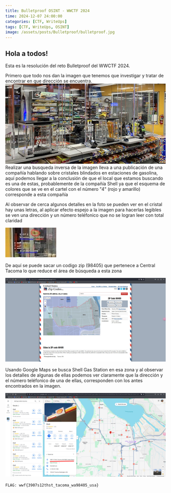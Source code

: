 ```yaml
---
title: Bulletproof OSINT - WWCTF 2024
time: 2024-12-07 24:00:00
categories: [CTF, WriteUps]
tags: [CTF, WriteUps, OSINT]
image: /assets/posts/Bulletproof/bulletproof.jpg
---
```


## Hola a todos!

Esta es la resolución del reto Bulletproof del WWCTF 2024.

Primero que todo nos dan la imagen que tenemos que investigar y tratar de encontrar en que dirección se encuentra.
![1](/assets/posts/Bulletproof/image1.jpg)
Realizar una busqueda inversa de la imagen lleva a una publicación de una compañía hablando sobre cristales blindados en estaciones de gasolina, aquí podemos llegar a la conclusión de que el local que estamos buscando es una de estas, probablemente de la compañía Shell ya que el esquema de colores que se ve en el cartel con el número "4" (rojo y amarillo) corresponde a esta compañía

Al observar de cerca algunos detalles en la foto se pueden ver en el cristal hay unas letras, al aplicar efecto espejo a la imagen para hacerlas legibles se ven una dirección y un número teléfonico que no se logran leer con total claridad

![2](/assets/posts/Bulletproof/image4.jpg)


De aquí se puede sacar un codigo zip (98405) que pertenece a Central Tacoma lo que reduce el área de búsqueda a esta zona

![3](/assets/posts/Bulletproof/image2.jpg)

Usando Google Maps se busca Shell Gas Station en esa zona y al observar los detalles de algunas de ellas podemos ver claramente que la dirección y el número teléfonico de una de ellas, corresponden con los antes encontrados en la imagen.

![4](/assets/posts/Bulletproof/image3.jpg)


`FLAG: wwf{3907s12thst_tacoma_wa98405_usa}`
